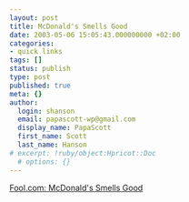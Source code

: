 ```yaml
---
layout: post
title: McDonald's Smells Good
date: 2003-05-06 15:05:43.000000000 +02:00
categories:
- quick links
tags: []
status: publish
type: post
published: true
meta: {}
author:
  login: shanson
  email: papascott-wp@gmail.com
  display_name: PapaScott
  first_name: Scott
  last_name: Hanson
# excerpt: !ruby/object:Hpricot::Doc
  # options: {}
---
```

<p><a title="a premiere brand during an out-of-favor period piloted by a turnaround CEO" href="http://www.fool.com/news/mft/2003/mft03050501.htm%3Fref%3Dfoolwatch">Fool.com: McDonald's Smells Good</a></p>
